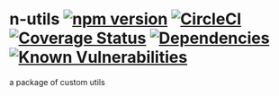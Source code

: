 # n-utils [![npm version](https://badge.fury.io/js/%40financial-times%2Fn-utils.svg)](https://badge.fury.io/js/%40financial-times%2Fn-utils) [![CircleCI](https://circleci.com/gh/Financial-Times/n-utils.svg?style=shield)](https://circleci.com/gh/Financial-Times/workflows/n-utils) [![Coverage Status](https://coveralls.io/repos/github/Financial-Times/n-utils/badge.svg?branch=master)](https://coveralls.io/github/Financial-Times/n-utils?branch=master) [![Dependencies](https://david-dm.org/Financial-Times/n-utils.svg)](https://david-dm.org/Financial-Times/n-utils) [![Known Vulnerabilities](https://snyk.io/test/github/Financial-Times/n-utils/badge.svg)](https://snyk.io/test/github/Financial-Times/n-utils)

a package of custom utils
